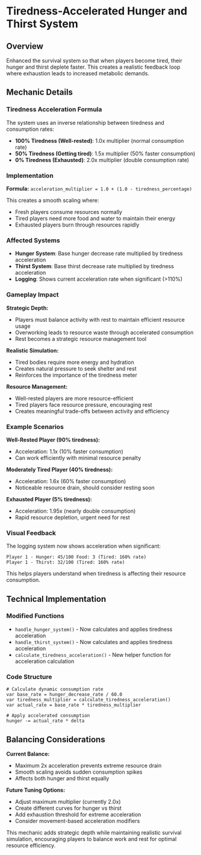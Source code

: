 # Tiredness-Accelerated Hunger and Thirst System

## Overview
Enhanced the survival system so that when players become tired, their hunger and thirst deplete faster. This creates a realistic feedback loop where exhaustion leads to increased metabolic demands.

## Mechanic Details

### Tiredness Acceleration Formula
The system uses an inverse relationship between tiredness and consumption rates:

- **100% Tiredness (Well-rested)**: 1.0x multiplier (normal consumption rate)
- **50% Tiredness (Getting tired)**: 1.5x multiplier (50% faster consumption)  
- **0% Tiredness (Exhausted)**: 2.0x multiplier (double consumption rate)

### Implementation
**Formula:** `acceleration_multiplier = 1.0 + (1.0 - tiredness_percentage)`

This creates a smooth scaling where:
- Fresh players consume resources normally
- Tired players need more food and water to maintain their energy
- Exhausted players burn through resources rapidly

### Affected Systems
- **Hunger System**: Base hunger decrease rate multiplied by tiredness acceleration
- **Thirst System**: Base thirst decrease rate multiplied by tiredness acceleration
- **Logging**: Shows current acceleration rate when significant (>110%)

### Gameplay Impact

**Strategic Depth:**
- Players must balance activity with rest to maintain efficient resource usage
- Overworking leads to resource waste through accelerated consumption
- Rest becomes a strategic resource management tool

**Realistic Simulation:**
- Tired bodies require more energy and hydration
- Creates natural pressure to seek shelter and rest
- Reinforces the importance of the tiredness meter

**Resource Management:**
- Well-rested players are more resource-efficient
- Tired players face resource pressure, encouraging rest
- Creates meaningful trade-offs between activity and efficiency

### Example Scenarios

**Well-Rested Player (90% tiredness):**
- Acceleration: 1.1x (10% faster consumption)
- Can work efficiently with minimal resource penalty

**Moderately Tired Player (40% tiredness):**
- Acceleration: 1.6x (60% faster consumption) 
- Noticeable resource drain, should consider resting soon

**Exhausted Player (5% tiredness):**
- Acceleration: 1.95x (nearly double consumption)
- Rapid resource depletion, urgent need for rest

### Visual Feedback
The logging system now shows acceleration when significant:
```
Player 1 - Hunger: 45/100 Food: 3 (Tired: 160% rate)
Player 1 - Thirst: 32/100 (Tired: 160% rate)
```

This helps players understand when tiredness is affecting their resource consumption.

## Technical Implementation

### Modified Functions
- `handle_hunger_system()` - Now calculates and applies tiredness acceleration
- `handle_thirst_system()` - Now calculates and applies tiredness acceleration
- `calculate_tiredness_acceleration()` - New helper function for acceleration calculation

### Code Structure
```gdscript
# Calculate dynamic consumption rate
var base_rate = hunger_decrease_rate / 60.0
var tiredness_multiplier = calculate_tiredness_acceleration()
var actual_rate = base_rate * tiredness_multiplier

# Apply accelerated consumption
hunger -= actual_rate * delta
```

## Balancing Considerations

**Current Balance:**
- Maximum 2x acceleration prevents extreme resource drain
- Smooth scaling avoids sudden consumption spikes
- Affects both hunger and thirst equally

**Future Tuning Options:**
- Adjust maximum multiplier (currently 2.0x)
- Create different curves for hunger vs thirst
- Add exhaustion threshold for extreme acceleration
- Consider movement-based acceleration modifiers

This mechanic adds strategic depth while maintaining realistic survival simulation, encouraging players to balance work and rest for optimal resource efficiency.
